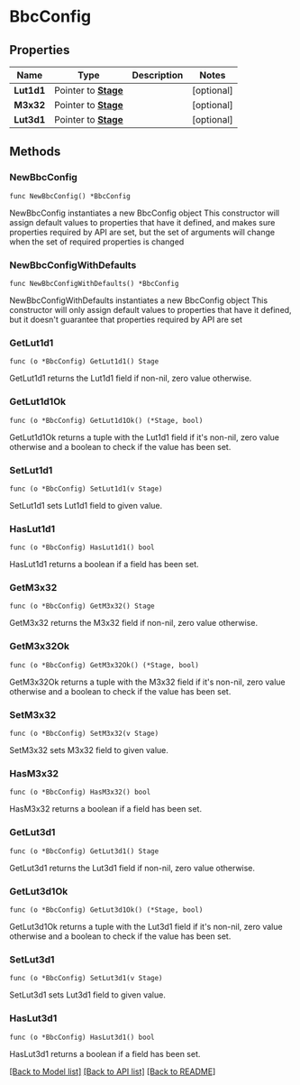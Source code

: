 # BbcConfig

## Properties

Name | Type | Description | Notes
------------ | ------------- | ------------- | -------------
**Lut1d1** | Pointer to [**Stage**](Stage.md) |  | [optional] 
**M3x32** | Pointer to [**Stage**](Stage.md) |  | [optional] 
**Lut3d1** | Pointer to [**Stage**](Stage.md) |  | [optional] 

## Methods

### NewBbcConfig

`func NewBbcConfig() *BbcConfig`

NewBbcConfig instantiates a new BbcConfig object
This constructor will assign default values to properties that have it defined,
and makes sure properties required by API are set, but the set of arguments
will change when the set of required properties is changed

### NewBbcConfigWithDefaults

`func NewBbcConfigWithDefaults() *BbcConfig`

NewBbcConfigWithDefaults instantiates a new BbcConfig object
This constructor will only assign default values to properties that have it defined,
but it doesn't guarantee that properties required by API are set

### GetLut1d1

`func (o *BbcConfig) GetLut1d1() Stage`

GetLut1d1 returns the Lut1d1 field if non-nil, zero value otherwise.

### GetLut1d1Ok

`func (o *BbcConfig) GetLut1d1Ok() (*Stage, bool)`

GetLut1d1Ok returns a tuple with the Lut1d1 field if it's non-nil, zero value otherwise
and a boolean to check if the value has been set.

### SetLut1d1

`func (o *BbcConfig) SetLut1d1(v Stage)`

SetLut1d1 sets Lut1d1 field to given value.

### HasLut1d1

`func (o *BbcConfig) HasLut1d1() bool`

HasLut1d1 returns a boolean if a field has been set.

### GetM3x32

`func (o *BbcConfig) GetM3x32() Stage`

GetM3x32 returns the M3x32 field if non-nil, zero value otherwise.

### GetM3x32Ok

`func (o *BbcConfig) GetM3x32Ok() (*Stage, bool)`

GetM3x32Ok returns a tuple with the M3x32 field if it's non-nil, zero value otherwise
and a boolean to check if the value has been set.

### SetM3x32

`func (o *BbcConfig) SetM3x32(v Stage)`

SetM3x32 sets M3x32 field to given value.

### HasM3x32

`func (o *BbcConfig) HasM3x32() bool`

HasM3x32 returns a boolean if a field has been set.

### GetLut3d1

`func (o *BbcConfig) GetLut3d1() Stage`

GetLut3d1 returns the Lut3d1 field if non-nil, zero value otherwise.

### GetLut3d1Ok

`func (o *BbcConfig) GetLut3d1Ok() (*Stage, bool)`

GetLut3d1Ok returns a tuple with the Lut3d1 field if it's non-nil, zero value otherwise
and a boolean to check if the value has been set.

### SetLut3d1

`func (o *BbcConfig) SetLut3d1(v Stage)`

SetLut3d1 sets Lut3d1 field to given value.

### HasLut3d1

`func (o *BbcConfig) HasLut3d1() bool`

HasLut3d1 returns a boolean if a field has been set.


[[Back to Model list]](../README.md#documentation-for-models) [[Back to API list]](../README.md#documentation-for-api-endpoints) [[Back to README]](../README.md)


